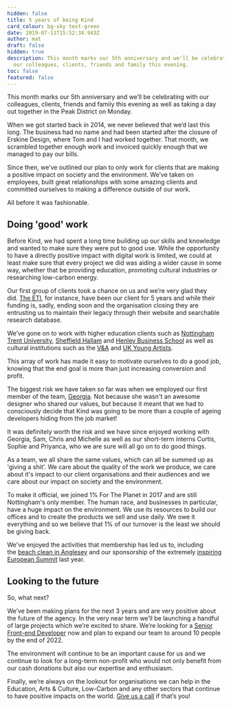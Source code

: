 ```yaml
---
hidden: false
title: 5 years of being Kind
card_colour: bg-sky text-green
date: 2019-07-11T15:52:34.943Z
author: mat
draft: false
hidden: true
description: ​This month marks our 5th anniversary and we'll be celebrating with
  our colleagues, clients, friends and family this evening.
toc: false
featured: false
---
```

This month marks our 5th anniversary and we’ll be celebrating with our colleagues, clients, friends and family this evening as well as taking a day out together in the Peak District on Monday.

When we got started back in 2014, we never believed that we’d last this long. The business had no name and had been started after the closure of Erskine Design, where Tom and I had worked together. That month, we scrambled together enough work and invoiced quickly enough that we managed to pay our bills. 

Since then, we’ve outlined our plan to only work for clients that are making a positive impact on society and the environment. We’ve taken on employees, built great relationships with some amazing clients and committed ourselves to making a difference outside of our work. 

All before it was fashionable. 

## Doing 'good' work

Before Kind, we had spent a long time building up our skills and knowledge and wanted to make sure they were put to good use. While the opportunity to have a directly positive impact with digital work is limited, we could at least make sure that every project we did was aiding a wider cause in some way, whether that be providing education, promoting cultural industries or researching low-carbon energy. 

Our first group of clients took a chance on us and we’re very glad they did. [The ETI](https://madebykind.com/case-studies/energy-technologies-institute), for instance, have been our client for 5 years and while their funding is, sadly, ending soon and the organisation closing they are entrusting us to maintain their legacy through their website and searchable research database. 

We’ve gone on to work with higher education clients such as [Nottingham Trent University](https://madebykind.com/case-studies/nottingham-trent-university), [Sheffield Hallam](https://madebykind.com/blog/sheffield-hallam-university-appoint-kind-as-digital-consultancy) and [Henley Business School](https://madebykind.com/case-studies/henley-business-school) as well as cultural institutions such as the [V&A](https://madebykind.com/blog/working-with-the-v-a) and [UK Young Artists](https://madebykind.com/blog/uk-young-artists-partnership-with-kind).

This array of work has made it easy to motivate ourselves to do a good job, knowing that the end goal is more than just increasing conversion and profit. 

The biggest risk we have taken so far was when we employed our first member of the team, [Georgia](https://madebykind.com/blog/introducing-our-new-senior-designer). Not because she wasn't an awesome designer who shared our values, but because it meant that we had to consciously decide that Kind was going to be more than a couple of ageing developers hiding from the job market!

It was definitely worth the risk and we have since enjoyed working with Georgia, Sam, Chris and Michelle as well as our short-term interns Curtis, Sophie and Priyanca, who we are sure will all go on to do good things.

As a team, we all share the same values, which can all be summed up as 'giving a shit'. We care about the quality of the work we produce, we care about it's impact to our client organisations and their audiences and we care about our impact on society and the environment.

To make it official, we joined 1% For The Planet in 2017 and are still Nottingham's only member. The human race, and businesses in particular, have a huge impact on the environment. We use its resources to build our offices and to create the products we sell and use daily. We owe it everything and so we believe that 1% of our turnover is the least we should be giving back.

We've enjoyed the activities that membership has led us to, including the [beach clean in Anglesey](https://madebykind.com/blog/kind-go-wild-in-wales) and our sponsorship of the extremely [inspiring European Summit](https://madebykind.com/blog/1-for-the-planet-european-summit) last year.

## Looking to the future

So, what next? 

We’ve been making plans for the next 3 years and are very positive about the future of the agency. In the very near term we’ll be launching a handful of large projects which we’re excited to share. We’re looking for a [Senior Front-end Developer](https://madebykind.com/careers/senior-front-end-developer) now and plan to expand our team to around 10 people by the end of 2022. 

The environment will continue to be an important cause for us and we continue to look for a long-term non-profit who would not only benefit from our cash donations but also our expertise and enthusiasm. 

Finally, we’re always on the lookout for organisations we can help in the Education, Arts & Culture, Low-Carbon and any other sectors that continue to have positive impacts on the world. [Give us a call](https://madebykind.com/contact) if that’s you!
